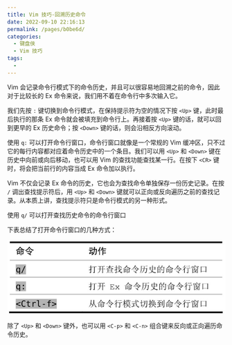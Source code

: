 ```yaml
---
title: Vim 技巧-回溯历史命令
date: 2022-09-10 22:16:13
permalink: /pages/b0be6d/
categories:
  - 键盘侠
  - Vim 技巧
tags:
  -
---
```


Vim 会记录命令行模式下的命令历史，并且可以很容易地回溯之前的命令，因此对于比较长的 Ex 命令来说，我们用不着在命令行中多次输入它。

我们先按 `:` 键切换到命令行模式，在保持提示符为空的情况下按 `<Up>` 键，此时最后执行的那条 Ex 命令就会被填充到命令行上。再接着按 `<Up>` 键的话，就可以回到更早的 Ex 历史命令；按 `<Down>` 键的话，则会沿相反方向滚动。

使用 `q:` 可以打开命令行窗口，命令行窗口就像是一个常规的 Vim 缓冲区，只不过它的每行内容都对应着命令历史中的一个条目。我们可以用 `<Up>` 和 `<Down>` 键在历史中向前或向后移动，也可以用 Vim 的查找功能查找某一行。在按下 `<CR>` 键时，将会把当前行的内容当成 Ex 命令加以执行。

Vim 不仅会记录 Ex 命令的历史，它也会为查找命令单独保存一份历史记录。在按 `/` 调出查找提示符后，用 `<Up>` 和 `<Down>` 键就可以正向或反向遍历之前的查找记录。从本质上讲，查找提示符只是命令行模式的另一种形式。

使用 `q/` 可以打开查找历史命令的命令行窗口

下表总结了打开命令行窗口的几种方式：

![](../../.vuepress/public/img/vim/077.jpg)

除了 `<Up>` 和 `<Down>` 键外，也可以用 `<C-p>` 和 `<C-n>` 组合键来反向或正向遍历命令历史。
